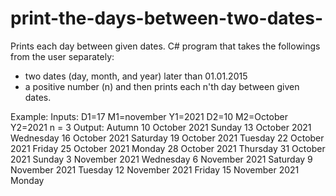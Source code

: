 # print-the-days-between-two-dates-
 Prints each day between given dates. 
 C# program that takes the followings from the user separately:
- two dates (day, month, and year) later than 01.01.2015
- a positive number (n)
and then prints each n'th day between given dates. 

Example:
Inputs: D1=17 M1=november Y1=2021
 D2=10 M2=October Y2=2021
 n = 3
Output:
Autumn
10 October 2021 Sunday
13 October 2021 Wednesday
16 October 2021 Saturday
19 October 2021 Tuesday
22 October 2021 Friday
25 October 2021 Monday
28 October 2021 Thursday
31 October 2021 Sunday
3 November 2021 Wednesday
6 November 2021 Saturday
9 November 2021 Tuesday
12 November 2021 Friday
15 November 2021 Monday 
